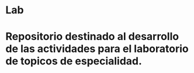 # Lab
# Repositorio destinado al desarrollo de las actividades para el laboratorio de topicos de especialidad.
